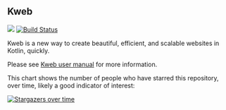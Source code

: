 ## Kweb

 [![](https://jitpack.io/v/kwebio/kweb-core.svg)](https://jitpack.io/#kwebio/core) [![Build Status](https://travis-ci.org/kwebio/kweb-core.svg?branch=master)](https://travis-ci.org/kwebio/kweb-core)

Kweb is a new way to create beautiful, efficient, and scalable websites in Kotlin, quickly.

Please see [Kweb user manual](http://docs.kweb.io/) for more information.

This chart shows the number of people who have starred this repository, over time, likely a good indicator of interest:

[![Stargazers over time](https://starchart.cc/kwebio/kweb-core.svg)](https://starchart.cc/kwebio/kweb-core)
